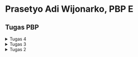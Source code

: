 # Prasetyo Adi Wijonarko, PBP E

## **Tugas PBP**
<details>
<summary>Tugas 4</summary>

Checklist untuk tugas ini adalah sebagai berikut.
- [X] Mengimplementasikan fungsi registrasi, login, dan logout untuk memungkinkan pengguna untuk mengakses aplikasi sebelumnya dengan lancar.
- [x] Membuat dua akun pengguna dengan masing-masing tiga dummy data menggunakan model yang telah dibuat pada aplikasi sebelumnya untuk 
      setiap akun di lokal.
- [x] Menghubungkan model `Item` dengan `User`.
- [x] Menampilkan detail informasi pengguna yang sedang logged in seperti username dan menerapkan `cookies` seperti `last login` 
      pada halaman utama aplikasi.
- [x] Menjawab beberapa pertanyaan berikut pada `README.md` pada root folder (silakan modifikasi `README.md` yang telah kamu 
      buat sebelumnya; tambahkan subjudul untuk setiap tugas).
	- [x]Apa itu Django `UserCreationForm`, dan jelaskan apa kelebihan dan kekurangannya?
	- [x] Apa perbedaan antara autentikasi dan otorisasi dalam konteks Django, dan mengapa keduanya penting?
	- [x] Apa itu _cookies_ dalam konteks aplikasi web, dan bagaimana Django menggunakan _cookies_ untuk mengelola data sesi pengguna?
   - [x] Apakah penggunaan cookies aman secara default dalam pengembangan web, atau apakah ada risiko potensial yang harus diwaspadai?
	- [x] Jelaskan bagaimana cara kamu mengimplementasikan checklist di	atas secara step-by-step (bukan hanya sekadar mengikuti tutorial).
- [X] Melakukan add-commit-push ke GitHub.
<br>
<hr>

### Mengimplementasikan fungsi registrasi, login, dan logout untuk memungkinkan pengguna untuk mengakses aplikasi sebleumnya dengan lancar
1. Membuat Fungsi dan Form Registrasi
   * Buka `views.py` pada subdirektori `main` dan buat fungsi `register ` yang menerima parameter request`, tambahkan kode berikut : 
   ```
   from django.shortcuts import redirect
   from django.contrib.auth.forms import UserCreationForm
   from django.contrib import messages  

   def register(request):
      form = UserCreationForm()

      if request.method == "POST":
         form = UserCreationForm(request.POST)
         if form.is_valid():
            form.save()
            messages.success(request, 'Your account has been successfully created!')
            return redirect('main:login')
      context = {'form':form}
      return render(request, 'register.html', context)
   ```

   * Buat berkas `register.html` pada `main/templates`, tambahkan kode berikut: 
   ```
   {% extends 'base.html' %}

   {% block meta %}
      <title>Register</title>
   {% endblock meta %}

   {% block content %}  

   <div class = "login">
      
      <h1>Register</h1>  

         <form method="POST" >  
               {% csrf_token %}  
               <table>  
                  {{ form.as_table }}  
                  <tr>  
                     <td></td>
                     <td><input type="submit" name="submit" value="Daftar"/></td>  
                  </tr>  
               </table>  
         </form>

      {% if messages %}  
         <ul>   
               {% for message in messages %}  
                  <li>{{ message }}</li>  
                  {% endfor %}  
         </ul>   
      {% endif %}

   </div>  

   {% endblock content %}
   ```

   * Buka `urls.py` dan tambahkan kode berikut:
    ```
    from main.views import register
    ```

    tambahkan _pathurl_

    ```
    path('register/', register, name='register'),
    ```
2. Membuat Fungsi Login
   * Buka `views.py` pada subdirektori `main` dan buatlah fungsi dengan nama `login_user` yang menerima parameter `request`. 
     Tambahkan kode berikut:
   ```
   from django.contrib.auth import authenticate, login

   def login_user(request):
    if request.method == 'POST':
        username = request.POST.get('username')
        password = request.POST.get('password')
        user = authenticate(request, username=username, password=password)
        if user is not None:
            login(request, user)
            return redirect('main:show_main')
        else:
            messages.info(request, 'Sorry, incorrect username or password. Please try again.')
    context = {}
    return render(request, 'login.html', context)
   ```
   * Buat berkas `login.html` pada `main/templates`, tambahkan kode berikut
   ```
   {% extends 'base.html' %}

   {% block meta %}
      <title>Login</title>
   {% endblock meta %}

   {% block content %}

   <div class = "login">

      <h1>Login</h1>

      <form method="POST" action="">
         {% csrf_token %}
         <table>
               <tr>
                  <td>Username: </td>
                  <td><input type="text" name="username" placeholder="Username" class="form-control"></td>
               </tr>
                     
               <tr>
                  <td>Password: </td>
                  <td><input type="password" name="password" placeholder="Password" class="form-control"></td>
               </tr>

               <tr>
                  <td></td>
                  <td><input class="btn login_btn" type="submit" value="Login"></td>
               </tr>
         </table>
      </form>

      {% if messages %}
         <ul>
               {% for message in messages %}
                  <li>{{ message }}</li>
               {% endfor %}
         </ul>
      {% endif %}     
         
      Don't have an account yet? <a href="{% url 'main:register' %}">Register Now</a>

   </div>

   {% endblock content %}
   ```

   * Buka `urls.py` tambahkan kode berikut
   ```
   from main.views import login_user
   ```

   Tambahkan _path url_
   ```
   path('login/', login_user, name='login'),
   ```

   3. Membuat funsi Logout 
   * Buka `views.py` pada subdirektori `main` dan buatlah fungsi dengan nama `logout_user` yang menerima parameter `request`. Tambahkan kode berikut:
   ```
   from django.contrib.auth import logout

   def logout_user(request):
    logout(request)
    return redirect('main:login')
   ```
   * Tambahkan kode berikut pada berkas `main.html` setelah _hyperlink tag_
   ```
   <a href="{% url 'main:logout' %}">
      <button>
         Logout
      </button>
   </a>
   ```

   * Buka `urls.py` tambahkan kode berikut
   ```
   from main.views import logout_user
   ```

   Tambahkan _path url_
   ```
   path('logout/', logout_user, name='logout'),
   ```
<br>
<hr>

### Membuat dua akun pengguna dengan masing-masing tiga dummy data menggunakan model yang telah dibuat pada aplikasi sebelumnya untuk setiap akun di lokal.
* Nnyalakan virtual environtment, lalu jalankan `python manage.py runserver` dan buka http://localhost:8000.
* Lakukan register, pada kasus ini saya menambahkan 2 dummy account yaitu 
dummy account 1
- name : Prasetyo_Adi
- pass : jasjustehsisri
- Item : 
     - Mangga - 5 - Mangga fresh dan segar	
     - Rujak - 20 - Rujak Segar
     - Ikan Kembung - 12 - Ikan kembung import

dummyaccount 2
username prezzmarket 2
- name : Ghoni
- pass : GhaniGhoni
- item : 
   - Pepaya - 11 - Pepaya Segar
   - Mangga - 21 - Mangga Segar
   - Ikan Lele - 15 - Ikan lele fresh
<br>
<hr>

### Menghubungkan model `Item` dengan `User`.
* Buka `models.py` pada subdirektori `main`, tambahkan kode:
   ```
   from django.contrib.auth.models import User
   ```

   Pada class Item tambahkan kode berikut
   ```
   user = models.ForeignKey(User, on_delete=models.CASCADE)
   ```
* Buka `views.py` pada subdirektori `main`, ubah `create_item`
   ```
   def create_item(request):
   item = ItemForm(request.POST or None)

   if form.is_valid() and request.method == "POST":
      item = form.save(commit=False)
      item.user = request.user
      item.save()
      return HttpResponseRedirect(reverse('main:show_main'))
   ...
   ```
* Ubah fungsi showmain
   ```
   def show_main(request):
      item = Item.objects.filter(user=request.user)

      context = {
        'name': request.user.username,
      ...
      }
   ```
* Nyalakan virtual environment, lakukan migrasi dengan menjalankan `python manage.py makemigrations`
* Jika muncul _error_, pilih `1` untuk menetapkan default value untuk field user pada semua row yang telah dibuat pada basis data.
* ketik `1` untuk menetapkan user dengan ID 1 (yang sudah kita buat sebelumnya) pada model yang sudah ada.
* Aplikasikan migrasi dengan melakukan `python manage.py migrate`
<br>
<hr>

### Menampilkan detail informasi pengguna yang sedang logged in seperti username dan menerapkan `cookies` seperti `last login` pada halaman utama aplikasi.
* Buka `views.py` tambahkan kode
```
import datetime
from django.http import HttpResponseRedirect
from django.urls import reverse
```
* Pada `login_user` ganti kode pada blok `if user is not None` menjadi berikut
```
...
if user is not None:
    login(request, user)
    response = HttpResponseRedirect(reverse("main:show_main")) 
    response.set_cookie('last_login', str(datetime.datetime.now()))
    return response
...
```
* Pada fungsi `show_main`, tambahkan kode berikut 
```
context = {
        'name': request.user.username,
        'class': 'PBP E', # Kelas PBP kamu
        'items': items,
        'last_login': request.COOKIES['last_login'],
    }
```
* Ubah fungsi `logout_user` menjadi 
```
def logout_user(request):
    logout(request)
    response = HttpResponseRedirect(reverse('main:login'))
    response.delete_cookie('last_login')
    return response
```
* Pada `main.html` tambahkan kode berikut diantara tabel dan tombol logout untuk menampilkan last login
```
...
<h5>Sesi terakhir login: {{ last_login }}</h5>
...
```
* Nyalakan virutal environment, jalankan server `python manage.py runserver`
* Untuk melihat data cookie `last_login`, klik kanan, klik _inspect element_, cari bagian _Application/Storage_. Klik bagian _Cookies_ 
   dan data _cookies_ akan tersedia
<br>
<hr>

### Apa itu Django `UserCreationForm`, dan jelaskan apa kelebihan dan kekurangannya?
UserCreationForm merupakan sebuah formulir bawan Django yang digunakan untuk memproses pendaftaran pengguna baru. Formulir ini memiliki tiga `field`, yaitu `username`, `password1`, dan `password2` (untuk konfirmasi password). Kelebihan dari UserCreationForm diantaranya mempermudah _developer_ untuk menngimplementasikan fitur register dengan cepat dan aman. Formulir ini juga menyediakan fitur bawaan seperti validasi dan enkripsi password secara otomatis. Kelemahannya adalah tampilan formulir ini standar, namun kelemahan ini masih bisa ditutupi dengan mengubah tampilannya secara ekstensif sesuai dengan desain yang kita inginkan
<br>
<hr>

### Apa perbedaan antara autentikasi dan otorisasi dalam konteks Django, dan mengapa keduanya penting?
Autentikasi merupakan proses yang digunakan untuk memverifikasi identitas seseorang (login). Otorisasi merupakan proses pengendalian hak akses terhadap sumber daya yang dilakukan setelah autentikasi. Perbedaannya, Autentikasi merupakan tahap sebelum otorisasi seperti mengecek kombinasi username dan password, jika sudah sesuai maka user tersebut sudah memiliki akses ke sebuah sumber daya tersebut (otorisasi).
<br>
<hr>

### Apa itu _cookies_ dalam konteks aplikasi web, dan bagaimana Django menggunakan _cookies_ untuk mengelola data sesi pengguna
Cookies adalah sejumlah kecil informasi yang dikirim oleh server web ke browser pengguna dan kemudian dikirim kembali oleh browser pada permintaan halaman selanjutnya. Informasi ini disimpan dalam bentuk teks di sisi klien (browser) dan digunakan untuk berbagai tujuan seperti autentikasi, pelacakan pengguna, pemeliharaan prefrensi pengguna. Django menggunakan cookie yang disebut "session id" untuk menyimpan kunci sesi di browser pengguna. Data sesi yang sebenarnya, seperti preferensi atau status login pengguna, disimpan di dalam database secara default. Namun, kita dapat mengonfigurasi Django untuk menyimpan data sesi di tempat lain seperti sistem berkas, cookie, atau cache.
<br>
<hr>

### Apakah penggunaan cookies aman secara default dalam pengembangan web, atau apakah ada risiko potensial yang harus diwaspadai?
Penggunaan cookies secara default dalam pengembangan web tidak dianggap sebagai risiko keamanan yang signifikan. Namun, risiko muncul seperti cross site scripting (XSS) dan Session Hijacking. Dalam serangan XSS, penyerang dapat menyisipkan skrip berbahaya ke halaman web yang akan di eksekusi pengguna dan dapat digunakan untuk mencuri informasi dari cookies. Dalam serangan session hijacking, cookie sesi dicuri oleh pihak lain, sehingga penyerang dapat mengakses sesi pengguna sah dan melakukan tindakan atas nama pengguna. 
</details>

<details>
<summary>Tugas 3</summary>

Checklist untuk tugas ini adalah sebagai berikut.
- [X] Membuat input `form` untuk menambahkan objek model pada app sebelumnya.
- [x] Tambahkan 5 fungsi `views` untuk melihat objek yang sudah ditambahkan dalam format HTML, XML, JSON, XML by ID, dan JSON by ID.
- [x] Membuat routing URL untuk masing-masing `views` yang telah ditambahkan pada poin 2.
- [x] Menjawab beberapa pertanyaan berikut pada README.md pada root folder.
	- [x] Apa perbedaan antara form POST dan form GET dalam Django?
	- [x] Apa perbedaan utama antara XML, JSON, dan HTML dalam konteks pengiriman data?
	- [x] Mengapa JSON sering digunakan dalam pertukaran data antara aplikasi web modern?
	- [x] Jelaskan bagaimana cara kamu mengimplementasikan checklist di	atas secara step-by-step (bukan hanya sekadar mengikuti tutorial).
- [X] Mengakses kelima URL di poin 2 menggunakan Postman, membuat screenshot dari hasil akses URL pada Postman, dan menambahkannya ke dalam `README.md.`
- [X] Melakukan add-commit-push ke GitHub.

### Membuat input `form` untuk menambahkan objek model pada app sebelumnya.
1. sebelum membuat form, kita perlu membuat kerangka views dari situs web kita. berikut ini adalah caranya 
 * membuat folder `templates` pada root folder, buat berkas `base.html` dan isi dengan kode berikut
   ```
   {% load static %}
      <!DOCTYPE html>
      <html lang="en">
         <head>
            <meta charset="UTF-8" />
            <meta
                  name="viewport"
                  content="width=device-width, initial-scale=1.0"
            />
            {% block meta %}
            {% endblock meta %}
         </head>

         <body>
            {% block content %}
            {% endblock content %}
         </body>
      </html>

* pada variabel `TEMPLATES` pada `settings.py` dalam direktori `prezzmarket` tambahkan kode berikut 
   ```...
   TEMPLATES = [
      {
         'BACKEND': 'django.template.backends.django.DjangoTemplates',
         'DIRS': [BASE_DIR / 'templates'], # Tambahkan kode ini
         'APP_DIRS': True,
         ...
      }
   ]
   ...

kode tersebut berguna untuk mendeteksi `base.html` sebagai berkas template
 * buka berkas `main.html` yang ada pada `templates` direktori `main`, ubah kodenya menjadi seperti berikut 
   ```
   {% extends 'base.html' %}

   {% block content %}
      <html>
      <head>
      </head>
      <body>
      <h1>Selamat datang di Prezzmarket</h1>

      <p><strong>Nama:</strong> {{ name }}</p>
      <p><strong>Kelas:</strong> {{ class }}
   {% endblock content %}

kode tersebut menggunakan `base.html` sebagai template utama

2. Setelah membuat kerangka, kita membuat form input data  
* buat berkas `forms.py` pada direktori main. tambahkan kode berikut
   ```
   from django.forms import ModelForm
   from main.models import Item

   class ItemForm(ModelForm):
      class Meta:
         model = Item
         fields = ["name", "amount", "description"]
kode ini digunakan untuk membuat struktur form yang menerima data item baru
 * buka berkas `views.py` yang ada pada foler `main` tambahkan import sebagai berikut
   ```
   from django.http import HttpResponseRedirect
   from main.forms import ItemForm
   from django.urls import reverse

 * dalam berkas yang sama, buat fungsi `create_item` yang menerima parameter `request` untuk menghasilkan form yang 
   dapat menambahkan data secara otomatis.  berikut kodenya
   ```
   def create_item(request):
      form = ItemForm(request.POST or None)

      if form.is_valid() and request.method == "POST":
         form.save()
         return HttpResponseRedirect(reverse('main:show_main'))

      context = {'form': form}
      return render(request, "create_item.html", context)

 * ubah fungsi `show main` yang sudah ada menjadi berikut 
   ```
   def show_main(request):
      items = Item.objects.all()

      context = {
         'name': 'Prasetyo Adi Wijonarko', # Nama kamu
         'class': 'PBP E', # Kelas PBP kamu
         'items': items
      }

      return render(request, "main.html", context)

 * buka `urls.py` pada folder `main` dan tambahkan import 
   ```
   from main.views import show_main, create_item

 * pada variabel `urlpatterns` dalam berkas `urls.py` tambahkan 
   ```
   path('create-item', create_item, name='create_item'),

 * buat berkas baru `create_item.html` pada `templates` dalam direktori `main`. tambahkan kode berikut
   ```
   {% extends 'base.html' %} 

   {% block content %}
   <h1>Add New Item</h1>

   <form method="POST">
      {% csrf_token %}
      <table>
         {{ form.as_table }}
         <tr>
               <td></td>
               <td>
                  <input type="submit" value="Add Item"/>
               </td>
         </tr>
      </table>
   </form>

   {% endblock %}

 * Buka kembali `main.html`, dalam block `{% block content %} tambahkan kode berikut untuk menampilkan data dalam bentuk table 
   serta tombol "Add New Item"
   ```
   ...
   <table>
      <h4>Anda menyimpan {{ items.count }} item disini</h4>
      <tr>
         <th>Name</th>
         <th>Price</th>
         <th>Description</th>
         <th>Date Added</th>
      </tr>

      {% comment %} Berikut cara memperlihatkan data item di bawah baris ini {% endcomment %}

      {% for item in items %}
               <tr>
                  <td>{{item.name}}</td>
                  <td>{{item.amount}}</td>
                  <td>{{item.description}}</td>
                  <td>{{item.date_added}}</td>
               </tr>
         {% endfor %}
      </table>

      <br />

      <a href="{% url 'main:create_item' %}">
         <button>
               Add New Item
         </button>
      </a>

   {% endblock content %}

* nyalakan virtual environtment, lalu jalankan `python manage.py runserver` dan buka http://localhost:8000. Sekarang 
  web nya sudah diisi dengan data

<br>
<hr>

### Tambahkan 5 fungsi `views` untuk melihat objek yang sudah ditambahkan dalam format HTML, XML, JSON, XML by ID, dan JSON by ID.
1. Mengembalikan data dalam bentuk HTML
 * pada `views.py` pada folder `main`, lengkapi `show_main` seperti kode berikut
   ```
   def show_main(request):
    items = Item.objects.all()

    context = {
        'name': 'Prasetyo Adi Wijonarko', # Nama kamu
        'class': 'PBP E', # Kelas PBP kamu
        'items': items
    }

    return render(request, "main.html", context)

2. Mengembalikan data dalam bentuk XML
 * buka `views.py` pada folder `main`, tambahkan import 
   ```
   from django.http import HttpResponse
   from django.core import serializers

 * buat fungsi `show_xml` yang menerima parameter request menerima parameter request dan mengambil seluruh 
   data dari model Item, lalu mengembalikan hasil query dalam bentuk XML dengan menggunakan `HttpResponse` dan content type "application/xml".
   ```
   def show_xml(request):
      data = Item.objects.all()
      return HttpResponse(serializers.serialize("xml", data), content_type="application/xml")

 * buka `buka urls.py` pada folder `main`, tambahkan import
   ```
   from main.views import show_main, create_item, show_xml 

 * pada variabel `urlpatterns` tambahkan path url untuk mengakses fungsi yang sudah diimport tadi
   ```
   path('xml/', show_xml, name='show_xml'), 

 * jalankan proyek dengan perintah `python manage.py runserver` dan buka  http://localhost:8000/xml 

3. Mengembalikan data dalam bentuk JSON
 * Buat fungsi `show_json` dalam file views.py yang menerima parameter request, ambil seluruh data `item`, lalu kembalikan 
   hasil query tersebut dalam format JSON sebagai `HttpResponse` dengan content type "application/json" 
   menggunakan serializers.serialize("json", data).
   ```
   def show_json(request):
      data = Item.objects.all()
      return HttpResponse(serializers.serialize("json", data), content_type="application/json")

 * buka `urls.py` pada folder `main`, tambahkan import
   ```
   from main.views import show_main, create_item, show_xml, show_json

 * tambahkan path url ke dalam `urlpatterns`
   ```
   path('json/', show_json, name='show_json'), 

4. Mengembalikan data berdasarkan ID dalam bentuk XML dan JSON
 * buka `views.py` pada folder `main` dan buat fungsi `show_xml_by_id` dan `show_json_by_id`. berikut adalah kodenya
 - XML by ID
   ```
   def show_xml_by_id(request, id):
      data = Item.objects.filter(pk=id)
      return HttpResponse(serializers.serialize("xml", data), content_type="application/xml")

 - JSON by ID
   ```
   def show_json_by_id(request, id):
      data = Item.objects.filter(pk=id)
      return HttpResponse(serializers.serialize("json", data), content_type="app)

 * buka `urls.py` pada folder `main`, tambahkan import
   ```
   from main.views import show_main, create_item, show_xml, show_json, show_xml_by_id, show_json_by_id 

 * tambahkan path url ke dalam `urlpatterns`
   ```
   path('xml/<int:id>/', show_xml_by_id, name='show_xml_by_id'),
   path('json/<int:id>/', show_json_by_id, name='show_json_by_id'), 

 * jalankan proyek dengan perintah `python manage.py runserver` buka  http://localhost:8000/xml/[id] untuk 
   XML by ID dan http://localhost:8000/json/[id] untuk JSON by ID
<br>
<hr>

### Membuat routing URL untuk masing-masing views yang telah ditambahkan pada poin 2.
 * kita akan mengubah routing dari `main/` menjadi `/`. nyalakan virtual environment 
   ```
   env\Scripts\activate.bat

 * buka `urls.py` pada folder `prezzmarket` ubah path `main/` menjadi ' ' pada `urlpatterns`
   ```
   path('', include('main.urls')),

 * jalankan server dengan perintah `python manage.py runserver` dan buka http://localhost:8000/ 
<br>
<hr>

### Apa perbedaan antara form `POST` dan form `GET` dalam Django?
1. Pengiriman Data
 * `POST` : Mengirimkan data dalam bentuk "request body" yang tidak terlihat (tersembunyi) dalam url
 * `GET`  : Mengirimkan data dalam bentuk "query parameters" yang terdapat pada url

2. Kemanan data
 * `POST` : Lebih cocok untuk data sensitif karena data yang dikirimkan tidak terlihat dalam url
 * `GET`  : Kurang aman untuk data sensitif karena saat mengirimkan data url terlihat dan dapat diakses siapa 
            saja yang memiliki akses ke url tersebut

3. Fungsi 
 * `POST` : Digunakan ketika ingin mengirim data untuk pemrosesan lanjut seperti menyimpan data ke database atau eksekusi 
            tindakan tertentu berdasarkan data yang dikirimkan sehingga cocok untuk formulir pengisian data
 * `GET`  : Digunakan untuk mengirimkan data yang digunakan view Django untuk melakukan tindakan seperti pencarian atau pencarian 
            data sehingga cocok untuk menjalankan permintaan yang bersifat `read-only` dan tidak mengubah data.
<br>
<hr>

### Apa perbedaan utama antara XML, JSON, dan HTML dalam konteks pengiriman data?
* XML digunakan untuk menyimpan dan mengirim data dengan format yang fleksibel dan self-descriptive. Data dalam XML 
  disusun seperti struktur pohon dengan elemen-elemen yang memiliki hubungan parent-child. Namun, XML dapat menjadi sulit dibaca 
  karena banyaknya markup yang digunakan.

* JSON, di sisi lain, digunakan untuk menyimpan data dalam bentuk terstruktur dengan format yang ringkas dan mudah dimengerti. Data dalam 
  JSON disimpan dalam pasangan key-value dan dapat bersifat nested, membuatnya sangat berguna dalam pertukaran data antar-aplikasi, 
  konfigurasi, dan penyimpanan data sederhana.

* HTML adalah bahasa markup yang digunakan untuk merancang struktur dan tampilan konten pada halaman web. HTML memungkinkan penggunaan 
  tags untuk menandai berbagai elemen seperti headings, paragraf, tautan, gambar, dan tabel, sehingga memudahkan dalam merancang 
  tampilan halaman web.
<br>
<hr>

### #Mengapa JSON sering digunakan dalam pertukaran data antara aplikasi web modern?
* Kemudahan dalam penulisan dan pemahaman dengan format `key`-`value` dan array 
* JSON memiliki fleksibilitas dalam menyimpan berbagai tipe data seperti string, boolean, array,  dan berbagai tipe data lainnya
* JSON dapat digunakan dengan berbagai bahasa pemrograman seperti JavaScript, Java, Python, C#, dan lain-lain. Hal ini memungkinkan 
  penggunaan data dalam format JSON dalam berbagai bahasa pemrograman tanpa masalah kompatibilitas, mempermudah pertukaran data di 
  berbagai platform dan lingkungan pemrograman yang berbeda.
* Mudah dikonversi ke JavaScript dan sebaliknya sehingga sangat bermanfaat bagi pengembang web dalam pemrosesan data.
<br>
<hr>

### Mengakses kelima URL di poin 2 menggunakan Postman, membuat screenshot dari hasil akses URL pada Postman, dan menambahkannya ke dalam `README.md.`
* nyalakan virtual environtment dengan perintah 
   ```
   env\Scripts\activate.bat

* jalankan perintah 
   ```
   python manage.py runserver

* Buka Postman dan buat request baru dengan method `GET` dan url http://localhost:8000/xml untuk XML, http://localhost:8000/json 
 untuk JSON, http://localhost:8000/xml/[id] untuk XML by ID dan http://localhost:8000/json/[id] untuk JSON by ID.
* klik `Send` untuk mengirim request
* akan muncul hasil response dari request pada bagian bawah Postman
 - HTML
![HTML ini](https://github.com/prasetyoadii/prezzmarket/assets/125488022/51fd6233-7b32-4374-99f2-039f74f8c5cd)
 - XML
![XML ini](https://github.com/prasetyoadii/prezzmarket/assets/125488022/4850f7e5-083b-49b6-a411-24f869a8cd82)
 - JSON
![JSON ini](https://github.com/prasetyoadii/prezzmarket/assets/125488022/9b5f3d98-4902-40a8-8cb7-cab604ccaa58)
 - XML by ID
![XML TPI ID](https://github.com/prasetyoadii/prezzmarket/assets/125488022/0b18115b-e070-478a-80e3-a97c5f9ec5a7)
 - JSON by ID
![JSON TAPI ID](https://github.com/prasetyoadii/prezzmarket/assets/125488022/5b2cdf18-f52f-4e6f-9cf6-d8c02542ac1f)
</details>

<details>
<summary>Tugas 2</summary>
	
Checklist untuk tugas ini adalah sebagai berikut.
- [X] Membuat sebuah proyek django baru.
- [x] Membuat aplikasi dengan nama main pada proyek tersebut. 
- [x] Melakukan routing pada proyek agar dapat menjalankan aplikasi main.
- [x] Membuat model pada aplikasi `main` dengan nama `Item` dan memiliki atribut wajib sebagai berikut.
    + `name` sebagai nama *item* dengan tipe `CharField`.
    + `amount` sebagai jumlah *item* dengan tipe `IntegerField`.
    + `description` sebagai deskripsi *item* dengan tipe `TextField`.
- [x] Membuat sebuah fungsi pada `views.py` untuk dikembalikan ke dalam sebuah *template* HTML yang menampilkan nama aplikasi serta nama dan kelas kamu.
- [x] Membuat sebuah *routing* pada `urls.py` aplikasi `main` untuk memetakan fungsi yang telah dibuat pada `views.py`.
- [x] Melakukan *deployment* ke Adaptable terhadap aplikasi yang sudah dibuat sehingga nantinya dapat diakses oleh teman-temanmu melalui Internet.
- [x] Membuat sebuah README.md yang berisi tautan menuju aplikasi Adaptable yang sudah di-deploy, serta jawaban dari beberapa pertanyaan berikut.
 
## Jelaskan bagaimana cara kamu mengimplementasikan checklist di atas secara step-by-step (bukan hanya sekedar mengikuti tutorial)

**Membuat sebuah proyek django baru**
1. Membuat direktori lokal dan repositori ```prezzmarket``
2. Menghubungkan direkotri lokal dengan repositori
3. Membuat virtual environment (env) python bertujuan untuk mengisolasi depedensi django untuk menghindari konflik depedensi proyek django lainnya. 
   Untuk mengaktifkannya buka direktori tempat env dibuat lalu buka command prompt dan ketik ```env\Scripts\activate.bat```
4. Membuat berkas ```requirements.txt``` lalu menambahkan dependencies sebagai berikut
   ```
   django
   gunicorn
   whitenoise
   psycopg2-binary
   requests
   urllib3
5. Pasang dependencies dengan perintah ```pip install -r requirements.txt``` dan membuat proyek django bernama ```prezzmarket``` 
   dengan menjalankan perintah ```django-admin startproject prezzmarket .``` (nyalakan terlebih dahulu environtmennya)
6. Ubah ```ALLOWED-HOSTS``` di ```settings.py``` menjadi ```[ * ]```. Step ini bertujuan agar aplikasi dapat diakses secara luas
7. Jalankan server django dengan perintah ```python manage.py runserver```, cek http://localhost:8000 
   jika tidak memunculkan error maka apalikasi berhasil dibuat
8. Tekan ```CTRL + C``` untuk menghentikan server dan jalankan perintah ```deactivate``` untuk menonaktifkan virtual environtment

**Mmebuat aplikasi main pada proyek tersebut**
1. Buka direktori prezzmarket, nyalakan virtual environtment dengan perintah ```env\Scripts\activate.bat```
2. Jalankan perintah ```python manage.py startapp main```
3. Buka ```settings.py``` dalam direktori proyek prezzmarket, tambahkan ```'main'``` pada variabel ```INSTALLED APPS```

**Melakukan routing pada proyek agar dapat menjalankan aplikasi main**
1. Buat berkas baru bernama ```urls.py``` pada direktori ```main``` dan menambahkan 
   ```
   from django.urls import path
   
   from main.views import show_main
   app_name = 'main'
   urlpatterns = [path('', show_main, name='show_main'),]

**Membuat model pada aplikasi `main` dengan nama `Item` dan memiliki atribut wajib yang sudah ditentukan**
1. Buka ```models.py``` pada direktori aplikasi ```main```
2. Isi dengan kode sebagai berikut 
   ```
   from django.db import models
   
   class Product(models.Model):
   name = models.CharField(max_length=255)
   amount = models.IntegerField()
   description = models.TextField()
3. lakukan migrasi model dengan menjalankan perintah ```python manage.py makemigrations``` untuk mencatat perubahan model, 
   lalu terapkan perubahan tersebut ke basis data lokal Anda dengan perintah python manage.py migrate.

**Membuat sebuah fungsi pada `views.py` untuk dikembalikan ke dalam sebuah *template* HTML yang menampilkan nama aplikasi serta nama dan kelas**
1. Buka ```views.py``` dalam direktori aplikasi ```main```
2. Lakukan import ```from django.shortcuts import render```
3. Tambahkan fungsi show_main untuk menampilkan halaman web sesuai permintaan yang diterima pryoek django
   ```
   def show_main(request):
   context = {
        'name': 'Prasetyo Adi Wijonarko',
        'class': 'PBP E'
    }
   return render(request, "main.html", context)
   ```


**Membuat sebuah *routing* pada `urls.py` aplikasi `main` untuk memetakan fungsi yang telah dibuat pada `views.py`.**
1. Buka ```urls.py``` pada direktori ```prezzmarket```
2. Tambahkan include :
   ```from django.urls import path, include```
3. Tambahkan ```path('main/',include('main.urls')),``` pada ```urlspatterns```

**Melakukan *deployment* ke Adaptable terhadap aplikasi yang sudah dibuat sehingga nantinya dapat diakses oleh teman-temanmu melalui Internet.**
1. Login Adaptable.io menggunakan akun github, tekan ```New App``` lalu 
   pilih ```Connect an Existing Repository``` lalu pilih ```All Repositories```
2. Pilih ```prezzmarket``` sebagai aplikasi yang ingin di deploy, pilih ```main``` sebagai deployment branch
3. Pilih ```Python App Template``` sebagai template deployment dan ```PostgreSQL``` sebagai tipe basis data
4. Masukkan versi python yang sudah terinstall di device
5. Pada kolom ```Start Command```, masukkan perintah ```python manage.py migrate && gunicorn prezzmarket.wsgi```
6. Masukkan nama App yaitu prezzmarket
7. Centang ```HTTP Listener on PORT``` dan tekan ```Deploy App``` untuk memulai proses deployment aplikasi

## Buatlah bagan yang berisi request client ke web aplikasi berbasis Django beserta responnya dan jelaskan pada bagan tersebut kaitan antara ```urls.py```, ```views.py```, ```models.py```, dan berkas ```html```.
![bagan](https://github.com/prasetyoadii/prezzmarket/assets/125488022/a9d1fc82-8481-4d9e-b747-d766722a3a59)
1. `urls.py` digunakan untuk mengelola routing yang dikirim oleh klien. Django akan mencocokkan URL yang diterima dengan pola URL yang telah didefinisikan dalam `urls.py`, jika cocok akan disematkan pada *template* `HTML`
2. Setelah didefinisikan, `views.py` akan menentukan bagaimana aplikasi akan berlaku. `views.py` mengelola permintaan, mengambil data dari model,melakukan pemrosesan data, kemudian menyiapkan data untuk nantinya ditampilkan ke klien
3. `models.py` berisi definisi model yang merepresentasikan struktur dan hubungan data dalam database. Digunakan untuk berinteraksi dengan database.
4. `template` berkas HTML yang mengatur tampilan antarmuka pengguna


## Jelaskan mengapa kita menggunakan *virtual environment*? Apakah kita tetap dapat membuat aplikasi web berbasis Django tanpa menggunakan *virtual environment*
Virtual environment merupakan sebuah alat yang digunakan untuk menjaga dependensi yang dibutuhkan oleh berbagai proyek Python tetap terisolasi dan terpisah. Dengan menggunakan virtual environment, dapat menjaga dependensi dari berbagi proyek python yang berbeda agar tetap terisolasi dan terpisah.Kita dapat menciptakan lingkungan yang independen, masing-masing sesuai dengan ebutuhan dan depedensi yang kita butuhkan untuk proyek sehingga proyek dapat berjalan baik tanpa konflik depedensi. 

Bisa saja kita membuat proyek Python tanpa menggunakan virtual environment, namun perlu diperhatikan kita harus berhati-hati dalam mengelola dependensi proyek kita untuk menghindari konflik. Misalnya kita membuat proyek A yang membutuhkan versi 1.0 dari pustaka C sedangkan proyek B memerlukan versi 2.0. Tanpa virtual environment, kedua proyek ini akan berbagi instalasi global pustaka X, yang dapat menyebabkan konflik dan masalah dalam menjalankan proyek-proyek tersebut.


## Jelaskan apakah itu MVC, MVT, MVVM dan perbedaan dari ketiganya

**MVC**
MVC atau Model-View-Controller, merupakan desain arsitektur website yang terdiri dari tiga komponen utama yaitu: 
- Model:
  - Bertanggung jawab atas logika bisnis dan data aplikasi.
  - Mengambil, manipulasi, dan berinteraksi dengan data.
  - Mmperbarui tampilan aplikasi.
- View:
  - Mengurus antarmuka pengguna (UI) seperti halaman web atau antarmuka aplikasi.
  - Berkomunikasi dengan pengontrol dan model
  - Mengelola interaksi dengan pengguna.
  - Menyajikan data yang sesuai untuk pengguna
- Controller:
  - Menerima input dari pengguna melalui view/REST
  - Menghubungkan view dengan model.
  - Memproses data dari model dan mengirimkannya ke view untuk ditampilkan.
- **Perbedaan dari MVT (Model-View-Template):** Dalam MVT, peran yang biasanya dimiliki oleh *controller* digantikan oleh *template*. *Template* merupakan file HTML yang digunakan bersama dengan Django Template Language (DTL).
- **Perbedaan dari MVVM (Model-View-ViewModel):** Dalam MVVM, peran *controller* digantikan oleh *ViewModel* yang bertindak sebagai perantara antara *model* dan *view*.

**MVT**
MVT atau Model-View-Template, merupakan pola arsitektur website yang digunakan pada django. Berikut adalah komponennya:
- Model:
  - Bertindak sebagai antarmuka untuk data dalam aplikasi.
  - Menjaga dan mengelola data.
  - Merupakan struktur data logis yang mendasari seluruh aplikasi.
  - Biasanya terhubung dengan database, khususnya database relasional seperti MySql atau Postgres.
- View:
  - Merupakan antarmuka pengguna yang dilihat dalam browser ketika sebuah website dirender.
  - Direpresentasikan oleh HTML, CSS, JavaScript, dan file-file Jinja.
  - Bertanggung jawab atas tampilan visual dari aplikasi.
- Template:
  - Terdiri dari bagian-bagian statis dari output HTML yang diinginkan.
  - Mengandung sintaks khusus yang menggambarkan bagaimana konten dinamis akan dimasukkan.
  - Digunakan untuk menghasilkan tampilan yang akhirnya dilihat oleh pengguna melalui View.
- **Perbedaan dari MVC (Model-View-Controller):** Dalam MVC, peran yang biasanya dimiliki oleh *template* digantikan oleh *controller*. *Controller* bertindak sebagai penghubung antara *view* dan *model*.
- **Perbedaan dari MVVM (Model-View-ViewModel):** Dalam MVVM, peran *template* digantikan oleh *ViewModel* yang berperan sebagai perantara antara *model* dan *view*.

**MVVM**
MVVM atau Model-View-ViewModel, adalah pola arsitektur yang umumnya digunakan dalam pengembangan aplikasi berbasis antarmuka pengguna (UI), termasuk aplikasi mobile dan desktop.  Berikut adalah komponennya:
- Model:
  - Berisi data dasar yang digunakan dalam aplikasi. 
  - Model mengelola data dan aturan bisnis aplikasi, dan seringkali berinteraksi dengan sumber data seperti database atau layanan web.
- View:
  - View dalam MVVM adalah antarmuka grafis yang digunakan oleh pengguna untuk berinteraksi dengan aplikasi. Ini bertanggung jawab untuk menampilkan output dari data yang telah diproses.
  - View dalam MVVM mirip dengan komponen view dalam pola arsitektur MVC
- ViewModel:
  - Memaparkan aliran data yang relevan dengan tampilan (View).
  - Berfungsi sebagai penghubung antara Model dan View.
  - Terdiri dari Model yang diubah menjadi View, dan berisi perintah yang dapat digunakan oleh View untuk mempengaruhi Model.
- **Perbedaan dari MVC (Model-View-Controller):** Dalam MVC, peran *ViewModel* digantikan oleh *controller* yang bertindak sebagai penghubung antara *view* dan *model*.
- **Perbedaan dari MVT (Model-View-Template):** Dalam MVT, peran yang biasanya dimiliki oleh *ViewModel* digantikan oleh *template*. *Template* berperan dalam menyusun tampilan antarmuka pengguna


